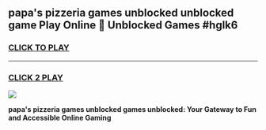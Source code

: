 
## papa's pizzeria games unblocked unblocked game Play Online 👋 Unblocked Games #hglk6
<h3>
<a href="https://premium.freeplayer.one?title=papa's_pizzeria_games_unblocked&ref=21F">CLICK TO PLAY</a></h3>
<hr>

<h3>
<a href="https://premium.freeplayer.one?title=papa's_pizzeria_games_unblocked&ref=21F">CLICK 2 PLAY</a>
  
</h3>

<a href="https://premium.freeplayer.one?title=papa's_pizzeria_games_unblocked&ref=21F/"><img src="https://clearcache.store/games.png"></a>


**papa's pizzeria games unblocked games unblocked: Your Gateway to Fun and Accessible Online Gaming**

